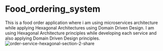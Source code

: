 # Food_ordering_system
This is a food order application where i am using microservices architecture while applying Hexagonal Architectures using Domain Driven Design. I am using Hexagonal Architecture principles while developing each service and also applying Domain Driven Design principles.
![order-service-hexagonal-section-2-share](https://github.com/Nikhil13rathi/Food_ordering_system/assets/66169242/df848ebd-de22-4f7a-8672-0e3dcf7b51d7)
